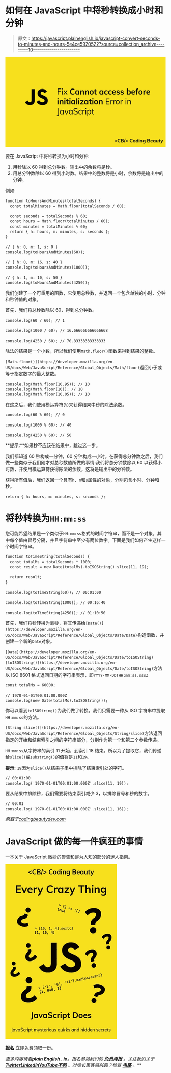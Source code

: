 # 如何在 JavaScript 中将秒转换成小时和分钟

> 原文：<https://javascript.plainenglish.io/javascript-convert-seconds-to-minutes-and-hours-5e4ce5920522?source=collection_archive---------10----------------------->

![](img/a2c779094cd30e5b945e28dc5d9495f3.png)

要在 JavaScript 中将秒转换为小时和分钟:

1.  用秒除以 60 得到总分钟数。输出中的余数将是秒。
2.  用总分钟数除以 60 得到小时数。结果中的整数将是小时，余数将是输出中的分钟。

例如:

```
function toHoursAndMinutes(totalSeconds) {
  const totalMinutes = Math.floor(totalSeconds / 60);

  const seconds = totalSeconds % 60;
  const hours = Math.floor(totalMinutes / 60);
  const minutes = totalMinutes % 60;
  return { h: hours, m: minutes, s: seconds };
}

// { h: 0, m: 1, s: 0 }
console.log(toHoursAndMinutes(60));

// { h: 0, m: 16, s: 40 }
console.log(toHoursAndMinutes(1000));

// { h: 1, m: 10, s: 50 }
console.log(toHoursAndMinutes(4250));
```

我们创建了一个可重用的函数，它使用总秒数，并返回一个包含单独的小时、分钟和秒钟值的对象。

首先，我们将总秒数除以 60，得到总分钟数。

```
console.log(60 / 60); // 1

console.log(1000 / 60); // 16.666666666666668

console.log(4250 / 60); // 70.83333333333333
```

除法的结果是一个小数，所以我们使用`Math.floor()`函数来得到结果的整数。

`[Math.floor()](https://developer.mozilla.org/en-US/docs/Web/JavaScript/Reference/Global_Objects/Math/floor)`返回小于或等于指定数字的最大整数。

```
console.log(Math.floor(10.95)); // 10
console.log(Math.floor(10)); // 10
console.log(Math.floor(10.05)); // 10
```

在这之后，我们使用模运算符(`%`)来获得结果中秒的除法余数。

```
console.log(60 % 60); // 0

console.log(1000 % 60); // 40

console.log(4250 % 60); // 50
```

**提示:**如果秒不应该在结果中，跳过这一步。

我们都知道 60 秒构成一分钟，60 分钟构成一小时。在获得总分钟数之后，我们做一些类似于我们刚才对总秒数值所做的事情:我们将总分钟数除以 60 以获得小时数，并使用模运算符获得除法的余数，这将是输出中的分钟数。

获得所有值后，我们返回一个具有`h`、`m`和`s`属性的对象，分别包含小时、分钟和秒。

```
return { h: hours, m: minutes, s: seconds };
```

# 将秒转换为`HH:mm:ss`

您可能希望结果是一个类似于`HH:mm:ss`格式的时间字符串，而不是一个对象，其中每个值由冒号分隔，并且字符串中至少有两位数字。下面是我们如何产生这样一个时间字符串。

```
function toTimeString(totalSeconds) {
  const totalMs = totalSeconds * 1000;
  const result = new Date(totalMs).toISOString().slice(11, 19);

  return result;
}

console.log(toTimeString(60)); // 00:01:00

console.log(toTimeString(1000)); // 00:16:40

console.log(toTimeString(4250)); // 01:10:50
```

首先，我们将秒转换为毫秒，将其传递给`[Date()](https://developer.mozilla.org/en-US/docs/Web/JavaScript/Reference/Global_Objects/Date/Date)`构造函数，并创建一个新的`Date`对象。

`[Date](https://developer.mozilla.org/en-US/docs/Web/JavaScript/Reference/Global_Objects/Date/toISOString)` [](https://developer.mozilla.org/en-US/docs/Web/JavaScript/Reference/Global_Objects/Date/toISOString)`[toISOString()](https://developer.mozilla.org/en-US/docs/Web/JavaScript/Reference/Global_Objects/Date/toISOString)`方法以 ISO 8601 格式返回日期的字符串表示，即`YYYY-MM-DDTHH:mm:ss.sssZ`

```
const totalMs = 60000;

// 1970-01-01T00:01:00.000Z
console.log(new Date(totalMs).toISOString());
```

你可以看到`toISOString()`为我们做了转换。我们只需要一种从 ISO 字符串中提取`HH:mm:ss`的方法。

`[String slice()](https://developer.mozilla.org/en-US/docs/Web/JavaScript/Reference/Global_Objects/String/slice)`方法返回指定的开始和结束索引之间的字符串部分，分别作为第一个和第二个参数传递。

`HH:mm:ss`从字符串的索引 11 开始，到索引 18 结束。所以为了提取它，我们传递给`slice()`或`substring()`的值将是`11`和`19`。

**提示:** `19`因为`slice()`从结果子串中排除了结束索引处的字符。

```
// 00:01:00
console.log('1970-01-01T00:01:00.000Z'.slice(11, 19));
```

要从结果中排除秒，我们需要将结束索引减少 3，以排除冒号和秒的数字。

```
// 00:01
console.log('1970-01-01T00:01:00.000Z'.slice(11, 16));
```

*原载于*[*codingbeautydev.com*](https://cbdev.link/f1c2bb)

# JavaScript 做的每一件疯狂的事情

一本关于 JavaScript 微妙的警告和鲜为人知的部分的迷人指南。

![](img/143ee152ba78025ea8643ba5b9726a20.png)

[**报名**](https://cbdev.link/d3c4eb) 立即免费领取一份。

*更多内容请看*[***plain English . io***](https://plainenglish.io/)*。报名参加我们的* [***免费周报***](http://newsletter.plainenglish.io/) *。关注我们关于*[***Twitter***](https://twitter.com/inPlainEngHQ)[***LinkedIn***](https://www.linkedin.com/company/inplainenglish/)*[***YouTube***](https://www.youtube.com/channel/UCtipWUghju290NWcn8jhyAw)*[***不和***](https://discord.gg/GtDtUAvyhW) *。对增长黑客感兴趣？检查* [***电路***](https://circuit.ooo/) *。***